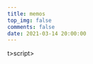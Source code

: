 ```yaml
---
title: memos
top_img: false
comments: false
date: 2021-03-14 20:00:00
---
```

<div id="bber"></div>
<script type="text/javascript">
  var bbMemos = {
    memos : 'https://memos.wyblog1.tk/',
    limit : '',
    creatorId:'1' ,
    domId: '',
  }
</script>
<script src="https://immmmm.com/bb-lmm-mk.js"></script>
<script src="https://fastly.jsdelivr.net/npm/marked/marked.min.js"></script>
<script src="https://fastly.jsdelivr.net/gh/Tokinx/ViewImage/view-image.min.js"></script>
<script src="https://fastly.jsdelivr.net/gh/Tokinx/Lately/lately.min.js"></script>t>script>
